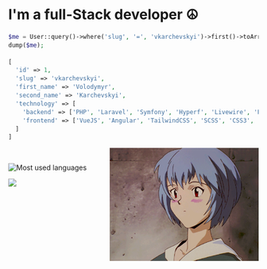 <h1>I'm a full-Stack developer ☮️</h1>

```php
$me = User::query()->where('slug', '=', 'vkarchevskyi')->first()->toArray();
dump($me);

[
  'id' => 1,
  'slug' => 'vkarchevskyi',
  'first_name' => 'Volodymyr',
  'second_name' => 'Karchevskyi',
  'technology' => [
    'backend' => ['PHP', 'Laravel', 'Symfony', 'Hyperf', 'Livewire', 'Filament', 'Docker', 'Heroku'],
    'frontend' => ['VueJS', 'Angular', 'TailwindCSS', 'SCSS', 'CSS3', 'HTML5']
  ]
]
```

<img src="https://raw.githubusercontent.com/vkarchevskyi/vkarchevskyi/gh-pages/rei.gif" alt="rei" align="right" width="300" height="228">
<br>
<p align="left">
  
  ![Most used languages](https://github-readme-stats.vercel.app/api/top-langs/?username=vkarchevskyi&layout=compact&theme=merko)
</p>
<p align="left">
  <a href="https://www.codewars.com/users/vkarchevskyi">
    <img src="https://www.codewars.com/users/vkarchevskyi/badges/large">
  </a>
</p>
